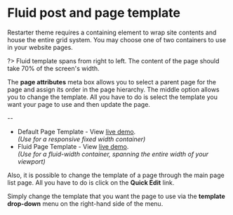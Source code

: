 # Fluid post and page template

Restarter theme requires a containing element to wrap site contents and house the entire grid system. You may choose one of two containers to use in your website pages.

?> Fluid template spans from right to left. The content of the page should take 70% of the screen's width.

The **page attributes** meta box allows you to select a parent page for the page and assign its order in the page hierarchy. The middle option allows you to change the template. All you have to do is select the template you want your page to use and then update the page.

--

* Default Page Template - View [live demo](https://demo.mypreview.one/restarter/default).<br/>
*(Use for a responsive fixed width container)*
* Fluid Page Template - View [live demo](https://demo.mypreview.one/restarter/fluid).<br/>
*(Use for a fluid-width container, spanning the entire width of your viewport)*

Also, it is possible to change the template of a page through the main page list page. All you have to do is click on the **Quick Edit** link.

Simply change the template that you want the page to use via the **template drop-down** menu on the right-hand side of the menu.
